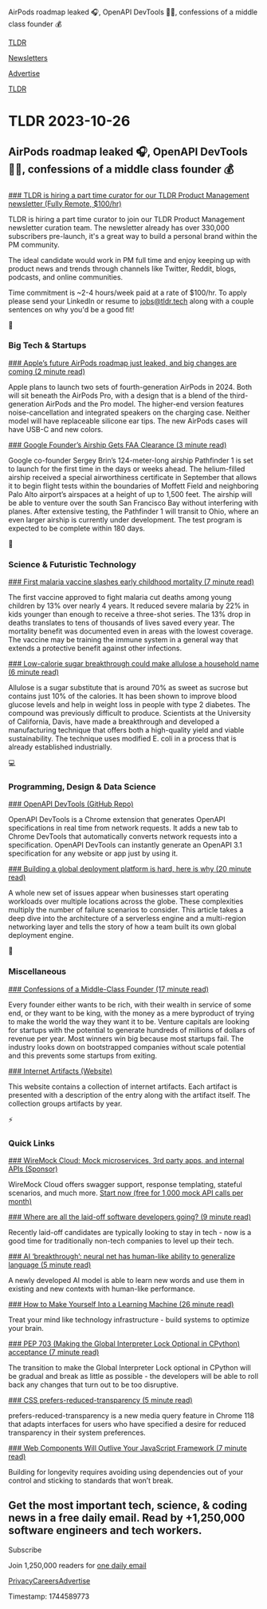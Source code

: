 AirPods roadmap leaked 🎧, OpenAPI DevTools 👨‍💻, confessions of a middle class founder 💰

[TLDR](/)

[Newsletters](/newsletters)

[Advertise](https://advertise.tldr.tech/)

[TLDR](/)

# TLDR 2023-10-26

## AirPods roadmap leaked 🎧, OpenAPI DevTools 👨‍💻, confessions of a middle class founder 💰

### 

[### TLDR is hiring a part time curator for our TLDR Product Management newsletter (Fully Remote, $100/hr)](mailto:jobs@tldr.tech)

TLDR is hiring a part time curator to join our TLDR Product Management newsletter curation team. The newsletter already has over 330,000 subscribers pre-launch, it's a great way to build a personal brand within the PM community.

The ideal candidate would work in PM full time and enjoy keeping up with product news and trends through channels like Twitter, Reddit, blogs, podcasts, and online communities.

Time commitment is ~2-4 hours/week paid at a rate of $100/hr. To apply please send your LinkedIn or resume to [jobs@tldr.tech](mailto:jobs@tldr.tech) along with a couple sentences on why you'd be a good fit!

📱

### Big Tech & Startups

[### Apple’s future AirPods roadmap just leaked, and big changes are coming (2 minute read)](https://www.theverge.com/2023/10/25/23931989/apple-airpods-4-max-pro-rumor-new-features?utm_source=tldrnewsletter)

Apple plans to launch two sets of fourth-generation AirPods in 2024. Both will sit beneath the AirPods Pro, with a design that is a blend of the third-generation AirPods and the Pro model. The higher-end version features noise-cancellation and integrated speakers on the charging case. Neither model will have replaceable silicone ear tips. The new AirPods cases will have USB-C and new colors.

[### Google Founder’s Airship Gets FAA Clearance (3 minute read)](https://spectrum.ieee.org/lta-airship-faa-clearance?utm_source=tldrnewsletter)

Google co-founder Sergey Brin’s 124-meter-long airship Pathfinder 1 is set to launch for the first time in the days or weeks ahead. The helium-filled airship received a special airworthiness certificate in September that allows it to begin flight tests within the boundaries of Moffett Field and neighboring Palo Alto airport’s airspaces at a height of up to 1,500 feet. The airship will be able to venture over the south San Francisco Bay without interfering with planes. After extensive testing, the Pathfinder 1 will transit to Ohio, where an even larger airship is currently under development. The test program is expected to be complete within 180 days.

🚀

### Science & Futuristic Technology

[### First malaria vaccine slashes early childhood mortality (7 minute read)](https://www.science.org/content/article/first-malaria-vaccine-slashes-early-childhood-deaths?utm_source=tldrnewsletter)

The first vaccine approved to fight malaria cut deaths among young children by 13% over nearly 4 years. It reduced severe malaria by 22% in kids younger than enough to receive a three-shot series. The 13% drop in deaths translates to tens of thousands of lives saved every year. The mortality benefit was documented even in areas with the lowest coverage. The vaccine may be training the immune system in a general way that extends a protective benefit against other infections.

[### Low-calorie sugar breakthrough could make allulose a household name (6 minute read)](https://newatlas.com/science/breakthrough-low-calorie-sugar-production/?utm_source=tldrnewsletter)

Allulose is a sugar substitute that is around 70% as sweet as sucrose but contains just 10% of the calories. It has been shown to improve blood glucose levels and help in weight loss in people with type 2 diabetes. The compound was previously difficult to produce. Scientists at the University of California, Davis, have made a breakthrough and developed a manufacturing technique that offers both a high-quality yield and viable sustainability. The technique uses modified E. coli in a process that is already established industrially.

💻

### Programming, Design & Data Science

[### OpenAPI DevTools (GitHub Repo)](https://github.com/AndrewWalsh/openapi-devtools?utm_source=tldrnewsletter)

OpenAPI DevTools is a Chrome extension that generates OpenAPI specifications in real time from network requests. It adds a new tab to Chrome DevTools that automatically converts network requests into a specification. OpenAPI DevTools can instantly generate an OpenAPI 3.1 specification for any website or app just by using it.

[### Building a global deployment platform is hard, here is why (20 minute read)](https://www.koyeb.com/blog/building-a-global-deployment-platform-is-hard-here-is-why?utm_source=tldrnewsletter)

A whole new set of issues appear when businesses start operating workloads over multiple locations across the globe. These complexities multiply the number of failure scenarios to consider. This article takes a deep dive into the architecture of a serverless engine and a multi-region networking layer and tells the story of how a team built its own global deployment engine.

🎁

### Miscellaneous

[### Confessions of a Middle-Class Founder (17 minute read)](https://nymag.com/intelligencer/article/venture-capital-backed-startup-founder-confessions.html?utm_source=tldrnewsletter)

Every founder either wants to be rich, with their wealth in service of some end, or they want to be king, with the money as a mere byproduct of trying to make the world the way they want it to be. Venture capitals are looking for startups with the potential to generate hundreds of millions of dollars of revenue per year. Most winners win big because most startups fail. The industry looks down on bootstrapped companies without scale potential and this prevents some startups from exiting.

[### Internet Artifacts (Website)](https://neal.fun/internet-artifacts/?utm_source=tldrnewsletter)

This website contains a collection of internet artifacts. Each artifact is presented with a description of the entry along with the artifact itself. The collection groups artifacts by year.

⚡

### Quick Links

[### WireMock Cloud: Mock microservices, 3rd party apps, and internal APIs (Sponsor)](https://t.sidekickopen07.com/Ctc/GH+23284/d2SwT604/JkM3crJ5W6N1vHY6lZ3q2W7J5yP22dV7-pW8_Fv4X5tb4N4W5mYhQG7nkt4qW18rPB18vWJ1WW29mxF771QkRzW6k32321XZGMnMK7JvzRK3RBW22xLZv3Zbb3GW1q-1ZB5fYKTdW5Ct5Ww99qZrBW4Kq-v07vFjTdW72bnlL176mVhW7s74_y2NMHQ8W3c2Dms46dbBhW646m-F3Xgl3dW4Zhv_y77j9ZkW87_zVH1HsBNzW9h83yD5w2nG_W4pdHYP2mZ9frW1ncc0448D54GW8Z53yq1g_h3BW3ry6v72bBcHwf2sMVq004)

WireMock Cloud offers swagger support, response templating, stateful scenarios, and much more. [Start now (free for 1,000 mock API calls per month)](https://t.sidekickopen07.com/Ctc/GH+23284/d2SwT604/JkM3crJ5W6N1vHY6lZ3q2W7J5yP22dV7-pW8_Fv4X5tb4N4W5mYhQG7nkt4qW18rPB18vWJ1WW29mxF771QkRzW6k32321XZGMnMK7JvzRK3RBW22xLZv3Zbb3GW1q-1ZB5fYKTdW5Ct5Ww99qZrBW4Kq-v07vFjTdW72bnlL176mVhW7s74_y2NMHQ8W3c2Dms46dbBhW646m-F3Xgl3dW4Zhv_y77j9ZkW87_zVH1HsBNzW9h83yD5w2nG_W4pdHYP2mZ9frW1ncc0448D54GW8Z53yq1g_h3BW3ry6v72bBcHwf2sMVq004)

[### Where are all the laid-off software developers going? (9 minute read)](https://devinterrupted.substack.com/p/where-are-all-the-laid-off-software-a41?utm_source=tldrnewsletter)

Recently laid-off candidates are typically looking to stay in tech - now is a good time for traditionally non-tech companies to level up their tech.

[### AI ‘breakthrough’: neural net has human-like ability to generalize language (5 minute read)](https://www.nature.com/articles/d41586-023-03272-3?utm_source=tldrnewsletter)

A newly developed AI model is able to learn new words and use them in existing and new contexts with human-like performance.

[### How to Make Yourself Into a Learning Machine (26 minute read)](https://every.to/superorganizers/how-to-make-yourself-into-a-learning-machine?utm_source=tldrnewsletter)

Treat your mind like technology infrastructure - build systems to optimize your brain.

[### PEP 703 (Making the Global Interpreter Lock Optional in CPython) acceptance (7 minute read)](https://discuss.python.org/t/pep-703-making-the-global-interpreter-lock-optional-in-cpython-acceptance/37075?utm_source=tldrnewsletter)

The transition to make the Global Interpreter Lock optional in CPython will be gradual and break as little as possible - the developers will be able to roll back any changes that turn out to be too disruptive.

[### CSS prefers-reduced-transparency (5 minute read)](https://developer.chrome.com/en/blog/css-prefers-reduced-transparency/?utm_source=tldrnewsletter)

prefers-reduced-transparency is a new media query feature in Chrome 118 that adapts interfaces for users who have specified a desire for reduced transparency in their system preferences.

[### Web Components Will Outlive Your JavaScript Framework (7 minute read)](https://jakelazaroff.com/words/web-components-will-outlive-your-javascript-framework/?utm_source=tldrnewsletter)

Building for longevity requires avoiding using dependencies out of your control and sticking to standards that won’t break.

## Get the most important tech, science, & coding news in a free daily email. Read by +1,250,000 software engineers and tech workers.

Subscribe

Join 1,250,000 readers for [one daily email](/api/latest/tech)

[Privacy](/privacy)[Careers](https://jobs.ashbyhq.com/tldr.tech)[Advertise](/tech/advertise)

Timestamp: 1744589773
